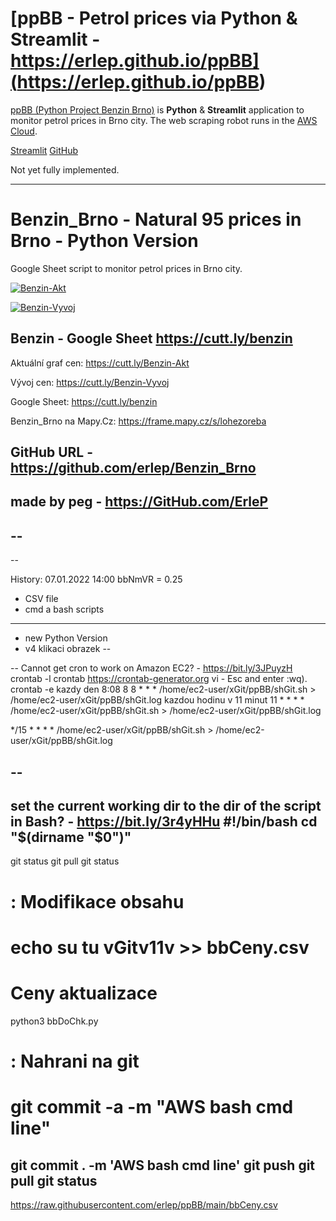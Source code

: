 # [ppBB - Petrol prices via Python & Streamlit - https://erlep.github.io/ppBB](<https://erlep.github.io/ppBB>)

[ppBB (Python Project Benzin Brno)](<https://erlep.github.io/ppBB>) is **Python** & **Streamlit** application to monitor petrol prices in Brno city.
The web scraping robot runs in the [AWS Cloud](https://aws.amazon.com).

[Streamlit](<https://share.streamlit.io/erlep/ppbb/main/bbWeb.py>)
[GitHub](<https://github.com/erlep/ppBB>)

Not yet fully implemented.

---

# Benzin_Brno - Natural 95 prices in Brno - Python Version

Google Sheet script to monitor petrol prices in Brno city.

[![Benzin-Akt](https://docs.google.com/spreadsheets/d/e/2PACX-1vStPblBtmg4O4ddc6pOF9edeu-IzfsjxmynNpqzs3me9czw5K1aIIBw4HW9Cni9vM7Kse8QQTh0GG8a/pubchart?oid=678203108&format=image)](https://docs.google.com/spreadsheets/d/e/2PACX-1vStPblBtmg4O4ddc6pOF9edeu-IzfsjxmynNpqzs3me9czw5K1aIIBw4HW9Cni9vM7Kse8QQTh0GG8a/pubchart?oid=678203108&format=interactive)

[![Benzin-Vyvoj](https://docs.google.com/spreadsheets/d/e/2PACX-1vStPblBtmg4O4ddc6pOF9edeu-IzfsjxmynNpqzs3me9czw5K1aIIBw4HW9Cni9vM7Kse8QQTh0GG8a/pubchart?oid=451896964&format=image)](https://docs.google.com/spreadsheets/d/e/2PACX-1vStPblBtmg4O4ddc6pOF9edeu-IzfsjxmynNpqzs3me9czw5K1aIIBw4HW9Cni9vM7Kse8QQTh0GG8a/pubchart?oid=451896964&format=interactive)

## Benzin - Google Sheet https://cutt.ly/benzin

Aktuální graf cen: https://cutt.ly/Benzin-Akt

Vývoj cen: https://cutt.ly/Benzin-Vyvoj

Google Sheet: https://cutt.ly/benzin

Benzin_Brno na Mapy.Cz: https://frame.mapy.cz/s/lohezoreba

## GitHub URL - https://github.com/erlep/Benzin_Brno

## made by peg - https://GitHub.com/ErleP

## --

--

History:
07.01.2022 14:00
bbNmVR = 0.25
- CSV file
- cmd a bash scripts
----
- new Python Version
- v4 klikaci obrazek
--

--
Cannot get cron to work on Amazon EC2? - https://bit.ly/3JPuyzH
crontab -l
crontab
https://crontab-generator.org
  vi - Esc and enter :wq).
crontab -e
  kazdy den 8:08
8 8 * * * /home/ec2-user/xGit/ppBB/shGit.sh > /home/ec2-user/xGit/ppBB/shGit.log
  kazdou hodinu v 11 minut
11 * * * * /home/ec2-user/xGit/ppBB/shGit.sh > /home/ec2-user/xGit/ppBB/shGit.log

*/15 * * * * /home/ec2-user/xGit/ppBB/shGit.sh > /home/ec2-user/xGit/ppBB/shGit.log

--
--
set the current working dir to the dir of the script in Bash? - https://bit.ly/3r4yHHu
#!/bin/bash
cd "$(dirname "$0")"
--
  git status
  git pull
  git status
  # : Modifikace obsahu
  # echo su tu vGitv11v >> bbCeny.csv
  # Ceny aktualizace
  python3 bbDoChk.py

  # : Nahrani na git
  # git commit -a  -m "AWS bash cmd line"
  git commit .  -m 'AWS bash cmd line'
  git push
  git pull
  git status
--
https://raw.githubusercontent.com/erlep/ppBB/main/bbCeny.csv

